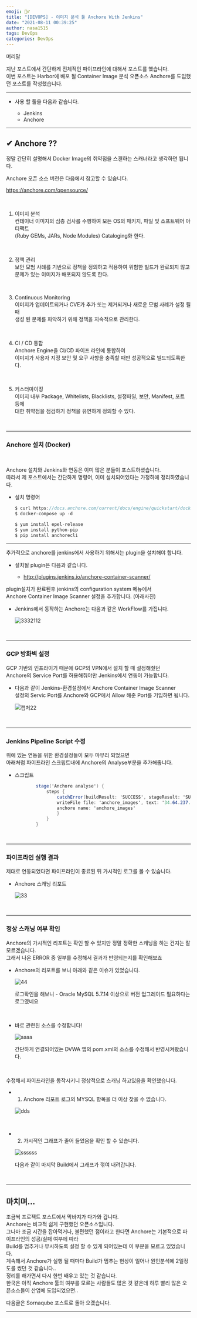 ```yaml
---
emoji: 🤦‍♂️
title: "[DEVOPS] - 이미지 분석 툴 Anchore With Jenkins"
date: "2021-08-11 00:39:25"
author: nasa1515
tags: DevOps
categories: DevOps
---
```





머리말  

지난 포스트에서 간단하게 전체적인 파이프라인에 대해서 포스트를 했습니다.  
이번 포스트는 Harbor에 배포 될 Container Image 분석 오픈소스 Anchore를 도입했던 포스트를 작성했습니다.


---


* 사용 할 툴을 다음과 같습니다.  

    - Jenkins
    * Anchore

---

## ✔ Anchore ??

정말 간단히 설명해서 Docker Image의 취약점을 스캔하는 스캐너라고 생각하면 됩니다.

Anchore 오픈 소스 버전은 다음에서 참고할 수 있습니다.

https://anchore.com/opensource/

<br/>


1. 이미지 분석  
    컨테이너 이미지의 심층 검사를 수행하여 모든 OS의 패키지, 파일 및 소프트웨어 아티팩트  
    (Ruby GEMs, JARs, Node Modules) Cataloging화 한다.  

<br/>

2. 정책 관리  
    보안 모범 사례를 기반으로 정책을 정의하고 적용하여 위험한 빌드가 완료되지 않고 문제가 있는 이미지가 배포되지 않도록 한다.  

<br/>

3. Continuous Monitoring  
    이미지가 업데이트되거나 CVE가 추가 또는 제거되거나 새로운 모범 사례가 설정 될 때  
    생성 된 문제를 파악하기 위해 정책을 지속적으로 관리한다.

<br/>

4. CI / CD 통합  
    Anchore Engine을 CI/CD 파이프 라인에 통합하여  
    이미지가 사용자 지정 보안 및 요구 사항을 충족할 때만 성공적으로 빌드되도록한다.


<br/>

5. 커스터마이징  
    이미지 내부 Package, Whitelists, Blacklists, 설정파일, 보안, Manifest, 포트 등에   
    대한 취약점을 점검하기 정책을 유연하게 정의할 수 있다.

<br/>

---


### Anchore 설치 (Docker)

<br/>

Anchore 설치와 Jenkins와 연동은 이미 많은 분들이 포스트하셨습니다.    
따라서 제 포스트에서는 간단하게 명령어, 이미 설치되어있다는 가정하에 정리하였습니다.

* 설치 명령어

    ```cs
    $ curl https://docs.anchore.com/current/docs/engine/quickstart/docker-compose.yaml > docker-compose.yaml
    $ docker-compose up -d

    $ yum install epel-release
    $ yum install python-pip
    $ pip install anchorecli
    ```
---


추가적으로 anchore를 jenkins에서 사용하기 위해서는 plugin을 설치해야 합니다.  

* 설치될 plugin은 다음과 같습니다.

    * http://plugins.jenkins.io/anchore-container-scanner/  

plugin설치가 완료된후 jenkins의 configuration system 메뉴에서  
Anchore Container Image Scanner 설정을 추가합니다.  (아래사진)

* Jenkins에서 동작하는 Anchore는 다음과 같은 WorkFlow를 가집니다.

    ![3332112](https://user-images.githubusercontent.com/69498804/103251164-e59dc980-49ba-11eb-871f-ecfb62bdad91.PNG)


<br/>

---


### GCP 방화벽 설정

GCP 기반의 인프라이기 때문에 GCP의 VPN에서 설치 할 때 설정해줬던  
Anchore의 Service Port를 허용해줘야만 Jenkins에서 연동이 가능합니다.


* 다음과 같이 Jenkins-환경설정에서 Anchore Container Image Scanner  
    설정의 Servic Port를 Anchore와 GCP에서 Allow 해준 Port를 기입하면 됩니다.

    ![캡처22](https://user-images.githubusercontent.com/69498804/103250454-3b707280-49b7-11eb-95ce-220663b7dc54.PNG)


<br/>

---



### Jenkins Pipeline Script 수정

위에 있는 연동을 위한 환경설정들이 모두 마무리 되었으면  
아래처럼 파이프라인 스크립트내에 Anchore의 Analyse부분을 추가해줍니다.


* 스크립트  

    ```cs
            stage('Anchore analyse') {  
                steps {  
                    catchError(buildResult: 'SUCCESS', stageResult: 'SUCCESS') {
                    writeFile file: 'anchore_images', text: '34.64.237.112/cccr/jisun'  
                    anchore name: 'anchore_images'  
                    }
                }
            }
    ```

<br/>


---



### 파이프라인 실행 결과 

제대로 연동되었다면 파이프라인이 종료된 뒤 가시적인 로그를 볼 수 있습니다.

* Anchore 스캐닝 리포트

    ![33](https://user-images.githubusercontent.com/69498804/103250671-5f808380-49b8-11eb-8ef1-c939886fde60.PNG)


<br/>

---

### 정상 스캐닝 여부 확인

Anchore의 가시적인 리포트는 확인 할 수 있지만 정말 정확한 스캐닝을 하는 건지는 잘 모르겠습니다.  
그래서 나온 ERROR 중 일부를 수정해서 결과가 반영되는지를 확인해보죠



* Anchore의 리포트를 보니 아래와 같은 이슈가 있었습니다.  

    ![44](https://user-images.githubusercontent.com/69498804/103250811-1c72e000-49b9-11eb-9b27-ab7849ec81c5.PNG)


    로그확인을 해보니 - Oracle MySQL 5.7.14 이상으로 버전 업그레이드 필요하다는 로그였네요


<br/>


* 바로 관련된 소스를 수정합니다!

    ![aaaa](https://user-images.githubusercontent.com/69498804/103250871-6fe52e00-49b9-11eb-9716-7c3fb7eaff84.PNG)

    간단하게 연결되어있는 DVWA 앱의 pom.xml의 소스를 수정해서 반영시켜봤습니다.


<br/>

수정해서 파이프라인을 동작시키니 정상적으로 스캐닝 하고있음을 확인했습니다.


* 1. Anchore 리포트 로그의 MYSQL 항목을 더 이상 찾을 수 없습니다.

    ![dds](https://user-images.githubusercontent.com/69498804/103250938-cb172080-49b9-11eb-8909-3c27a7901c58.PNG)


<br/>

* 2. 가시적인 그래프가 줄어 들었음을 확인 할 수 있습니다.

    ![ssssss](https://user-images.githubusercontent.com/69498804/103250982-fe59af80-49b9-11eb-8f6c-6ae4a33c9ece.PNG)

    다음과 같이 마지막 Build에서 그래프가 꺾여 내려갑니다.

<br/>

---

## 마치며…  

조금씩 프로젝트 포스트에서 막바지가 다가와 갑니다.      
Anchore는 비교적 쉽게 구현했던 오픈소스입니다.   
그나마 조금 시간을 잡아먹거나, 불편했던 점이라고 한다면
Anchore는 기본적으로 파이프라인의 성공/실패 여부에 따라  
Build를 멈추거나 무시하도록 설정 할 수 있게 되어있는데 이 부분을 모르고 있었습니다.  
계속해서 Anchore가 실행 될 때마다 Build가 멈추는 현상이 일어나 원인분석에 2일정도를 썼던 것 같습니다..     
정리를 해가면서 다시 한번 배우고 있는 것 같습니다.  
한국은 아직 Anchore 툴의 여부를 모르는 사람들도 많은 것 같은데 하루 빨리 많은 오픈소스들이 산업에 도입되었으면..


다음글은 Sornaqube 포스트로 돌아 오겠습니다.


---

```toc
```